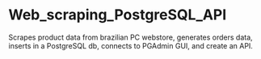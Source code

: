 # Web_scraping_PostgreSQL_API
Scrapes product data from brazilian PC webstore, generates orders data, inserts in a PostgreSQL db, connects to PGAdmin GUI, and create an API.
